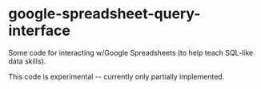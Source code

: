 google-spreadsheet-query-interface
==================================

Some code for interacting w/Google Spreadsheets (to help teach SQL-like data skills).

This code is experimental -- currently only partially implemented.
